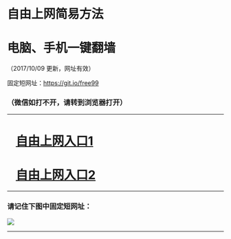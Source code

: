﻿# 自由上网简易方法

# 电脑、手机一键翻墙

（2017/10/09 更新，网址有效）

固定短网址：https://git.io/free99

### （微信如打不开，请转到浏览器打开）


***





# &nbsp;&nbsp; <a href="http://ft2572526413.fwq-tz-1001.info/fwqtz01.html?t=100900131200 " target="_blank">自由上网入口1</a>
# &nbsp;&nbsp; <a href="http://ft2946218532.fwq-tz-1002.info/fwqtz02.html?t=100900111111 " target="_blank">自由上网入口2</a>
***

### 请记住下图中固定短网址：

<img src="https://s3-us-west-2.amazonaws.com/fwq-1001/yjfq-20170905okok.png" /> 


***

